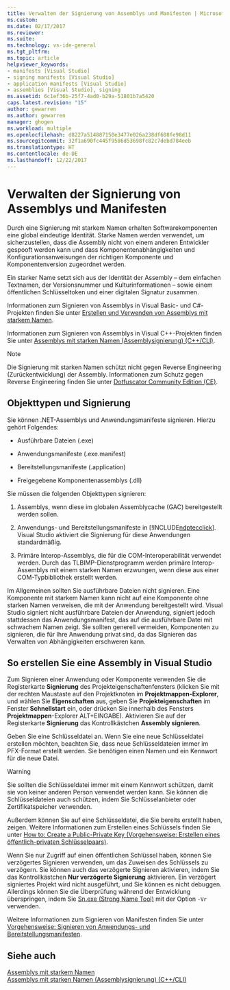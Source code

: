 ```yaml
---
title: Verwalten der Signierung von Assemblys und Manifesten | Microsoft-Dokumentation
ms.custom: 
ms.date: 02/17/2017
ms.reviewer: 
ms.suite: 
ms.technology: vs-ide-general
ms.tgt_pltfrm: 
ms.topic: article
helpviewer_keywords:
- manifests [Visual Studio]
- signing manifests [Visual Studio]
- application manifests [Visual Studio]
- assemblies [Visual Studio], signing
ms.assetid: 6c1ef36b-25f7-4ad0-b29a-51801b7a5420
caps.latest.revision: "15"
author: gewarren
ms.author: gewarren
manager: ghogen
ms.workload: multiple
ms.openlocfilehash: d8227a514887150e3477e026a238df608fe98d11
ms.sourcegitcommit: 32f1a690fc445f9586d53698fc82c7debd784eeb
ms.translationtype: HT
ms.contentlocale: de-DE
ms.lasthandoff: 12/22/2017
---
```

# <a name="managing-assembly-and-manifest-signing"></a>Verwalten der Signierung von Assemblys und Manifesten
Durch eine Signierung mit starkem Namen erhalten Softwarekomponenten eine global eindeutige Identität. Starke Namen werden verwendet, um sicherzustellen, dass die Assembly nicht von einem anderen Entwickler gespooft werden kann und dass Komponentenabhängigkeiten und Konfigurationsanweisungen der richtigen Komponente und Komponentenversion zugeordnet werden.  
  
 Ein starker Name setzt sich aus der Identität der Assembly – dem einfachen Textnamen, der Versionsnummer und Kulturinformationen – sowie einem öffentlichen Schlüsseltoken und einer digitalen Signatur zusammen.  
  
 Informationen zum Signieren von Assemblys in Visual Basic- und C#-Projekten finden Sie unter [Erstellen und Verwenden von Assemblys mit starkem Namen](http://msdn.microsoft.com/Library/ffbf6d9e-4a88-4a8a-9645-4ce0ee1ee5f9).  
  
 Informationen zum Signieren von Assemblys in Visual C++-Projekten finden Sie unter [Assemblys mit starken Namen (Assemblysignierung) (C++/CLI)](/cpp/dotnet/strong-name-assemblies-assembly-signing-cpp-cli).  

> [!NOTE]
>  Die Signierung mit starken Namen schützt nicht gegen Reverse Engineering (Zurückentwicklung) der Assembly.  Informationen zum Schutz gegen Reverse Engineering finden Sie unter [Dotfuscator Community Edition (CE)](dotfuscator/index.md).
  
## <a name="asset-types-and-signing"></a>Objekttypen und Signierung  
 Sie können .NET-Assemblys und Anwendungsmanifeste signieren. Hierzu gehört Folgendes:  
  
-   Ausführbare Dateien (.exe)  
  
-   Anwendungsmanifeste (.exe.manifest)  
  
-   Bereitstellungsmanifeste (.application)  
  
-   Freigegebene Komponentenassemblys (.dll)  
  
Sie müssen die folgenden Objekttypen signieren:  
  
1.  Assemblys, wenn diese im globalen Assemblycache (GAC) bereitgestellt werden sollen.  
  
2.  Anwendungs- und Bereitstellungsmanifeste in [!INCLUDE[ndptecclick](../deployment/includes/ndptecclick_md.md)]. Visual Studio aktiviert die Signierung für diese Anwendungen standardmäßig.  
  
3.  Primäre Interop-Assemblys, die für die COM-Interoperabilität verwendet werden. Durch das TLBIMP-Dienstprogramm werden primäre Interop-Assemblys mit einem starken Namen erzwungen, wenn diese aus einer COM-Typbibliothek erstellt werden.  
  
Im Allgemeinen sollten Sie ausführbare Dateien nicht signieren. Eine Komponente mit starkem Namen kann nicht auf eine Komponente ohne starken Namen verweisen, die mit der Anwendung bereitgestellt wird. Visual Studio signiert nicht ausführbare Dateien der Anwendung, signiert jedoch stattdessen das Anwendungsmanifest, das auf die ausführbare Datei mit schwachem Namen zeigt. Sie sollten generell vermeiden, Komponenten zu signieren, die für Ihre Anwendung privat sind, da das Signieren das Verwalten von Abhängigkeiten erschweren kann.  
  
## <a name="how-to-sign-an-assembly-in-visual-studio"></a>So erstellen Sie eine Assembly in Visual Studio  
 Zum Signieren einer Anwendung oder Komponente verwenden Sie die Registerkarte **Signierung** des Projekteigenschaftenfensters (klicken Sie mit der rechten Maustaste auf den Projektknoten im **Projektmappen-Explorer**, und wählen Sie **Eigenschaften** aus, geben Sie **Projekteigenschaften** im Fenster **Schnellstart** ein, oder drücken Sie innerhalb des Fensters **Projektmappen**-Explorer ALT+EINGABE). Aktivieren Sie auf der Registerkarte **Signierung** das Kontrollkästchen **Assembly signieren**.  
  
 Geben Sie eine Schlüsseldatei an. Wenn Sie eine neue Schlüsseldatei erstellen möchten, beachten Sie, dass neue Schlüsseldateien immer im PFX-Format erstellt werden. Sie benötigen einen Namen und ein Kennwort für die neue Datei.  
  
> [!WARNING]
>  Sie sollten die Schlüsseldatei immer mit einem Kennwort schützen, damit sie von keiner anderen Person verwendet werden kann. Sie können die Schlüsseldateien auch schützen, indem Sie Schlüsselanbieter oder Zertifikatspeicher verwenden.  
  
 Außerdem können Sie auf eine Schlüsseldatei, die Sie bereits erstellt haben, zeigen. Weitere Informationen zum Erstellen eines Schlüssels finden Sie unter [How to: Create a Public-Private Key (Vorgehensweise: Erstellen eines öffentlich-privaten Schlüsselpaars)](/dotnet/framework/app-domains/how-to-create-a-public-private-key-pair).  
  
 Wenn Sie nur Zugriff auf einen öffentlichen Schlüssel haben, können Sie verzögertes Signieren verwenden, um das Zuweisen des Schlüssels zu verzögern. Sie können auch das verzögerte Signieren aktivieren, indem Sie das Kontrollkästchen **Nur verzögerte Signierung** aktivieren. Ein verzögert signiertes Projekt wird nicht ausgeführt, und Sie können es nicht debuggen. Allerdings können Sie die Überprüfung während der Entwicklung überspringen, indem Sie [Sn.exe (Strong Name Tool)](/dotnet/framework/tools/sn-exe-strong-name-tool) mit der Option `-Vr` verwenden.  
  
 Weitere Informationen zum Signieren von Manifesten finden Sie unter [Vorgehensweise: Signieren von Anwendungs- und Bereitstellungsmanifesten](../ide/how-to-sign-application-and-deployment-manifests.md).  
  
## <a name="see-also"></a>Siehe auch  
 [Assemblys mit starkem Namen](/dotnet/framework/app-domains/strong-named-assemblies)   
 [Assemblys mit starken Namen (Assemblysignierung) (C++/CLI)](/cpp/dotnet/strong-name-assemblies-assembly-signing-cpp-cli)